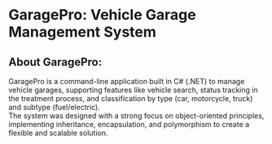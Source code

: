 # GaragePro: Vehicle Garage Management System

## About GaragePro:
GaragePro is a command-line application built in C# (.NET) to manage vehicle garages, supporting features like vehicle search, status tracking in the treatment process, and classification by type (car, motorcycle, truck) and subtype (fuel/electric).<br>
The system was designed with a strong focus on object-oriented principles, implementing inheritance, encapsulation, and polymorphism to create a flexible and scalable solution.
